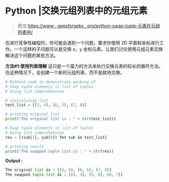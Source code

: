 # Python |交换元组列表中的元组元素

> 原文:[https://www . geesforgeks . org/python-swap-tuple-元素在元组列表中/](https://www.geeksforgeeks.org/python-swap-tuple-elements-in-list-of-tuples/)

在进行竞争性编程时，你可能会遇到一个问题，要求你使用 2D 平面和坐标进行工作。一个这样的子问题可以是交换 x，y 坐标元素。让我们讨论使用元组元素交换解决这个问题的某些方法。

**方法#1:使用列表理解**
这只是一个蛮力的方法来执行交换元素的较长的循环方法。在这种情况下，会创建一个新的元组列表，而不是就地交换。

```py
# Python3 code to demonstrate working of
# Swap tuple elements in list of tuples
# Using list comprehension

# initializing list
test_list = [(3, 4), (6, 5), (7, 8)]

# printing original list
print("The original list is : " + str(test_list))

# Swap tuple elements in list of tuples
# Using list comprehension
res = [(sub[1], sub[0]) for sub in test_list]

# printing result
print("The swapped tuple list is : " + str(res))
```

**Output :**

```py
The original list is : [(3, 4), (6, 5), (7, 8)]
The swapped tuple list is : [(4, 3), (5, 6), (8, 7)]

```
